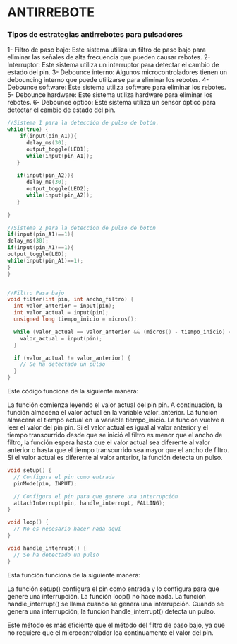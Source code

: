 # ANTIRREBOTE
### Tipos de estrategias antirrebotes para pulsadores
1- Filtro de paso bajo: Este sistema utiliza un filtro de paso bajo para eliminar las señales de alta frecuencia que pueden causar rebotes.
2- Interruptor: Este sistema utiliza un interruptor para detectar el cambio de estado del pin.
3- Debounce interno: Algunos microcontroladores tienen un debouncing interno que puede utilizarse para eliminar los rebotes.
4- Debounce software: Este sistema utiliza software para eliminar los rebotes.
5- Debounce hardware: Este sistema utiliza hardware para eliminar los rebotes.
6- Debounce óptico: Este sistema utiliza un sensor óptico para detectar el cambio de estado del pin.


```c
//Sistema 1 para la detección de pulso de botón.
while(true) {
    if(input(pin_A1)){
      delay_ms(30);
      output_toggle(LED1);
      while(input(pin_A1));
   }
 
   if(input(pin_A2)){
      delay_ms(30);
      output_toggle(LED2);
      while(input(pin_A2));
   }
 
}

//Sistema 2 para la deteccion de pulso de boton
if(input(pin_A1)==1){
delay_ms(30);
if(input(pin_A1)==1){
output_toggle(LED);
while(input(pin_A1)==1);
}
}
```

```c

//Filtro Pasa bajo
void filter(int pin, int ancho_filtro) {
  int valor_anterior = input(pin);
  int valor_actual = input(pin);
  unsigned long tiempo_inicio = micros();

  while (valor_actual == valor_anterior && (micros() - tiempo_inicio) < ancho_filtro) {
    valor_actual = input(pin);
  }

  if (valor_actual != valor_anterior) {
    // Se ha detectado un pulso
  }
}
```
Este código funciona de la siguiente manera:

La función comienza leyendo el valor actual del pin pin.
A continuación, la función almacena el valor actual en la variable valor_anterior.
La función almacena el tiempo actual en la variable tiempo_inicio.
La función vuelve a leer el valor del pin pin.
Si el valor actual es igual al valor anterior y el tiempo transcurrido desde que se inició el filtro es menor que el ancho de filtro, la función espera hasta que el valor actual sea diferente al valor anterior o hasta que el tiempo transcurrido sea mayor que el ancho de filtro.
Si el valor actual es diferente al valor anterior, la función detecta un pulso.



```C
void setup() {
  // Configura el pin como entrada
  pinMode(pin, INPUT);

  // Configura el pin para que genere una interrupción
  attachInterrupt(pin, handle_interrupt, FALLING);
}

void loop() {
  // No es necesario hacer nada aquí
}

void handle_interrupt() {
  // Se ha detectado un pulso
}

```
Esta función funciona de la siguiente manera:

La función setup() configura el pin como entrada y lo configura para que genere una interrupción.
La función loop() no hace nada.
La función handle_interrupt() se llama cuando se genera una interrupción.
Cuando se genera una interrupción, la función handle_interrupt() detecta un pulso.

Este método es más eficiente que el método del filtro de paso bajo, ya que no requiere que el microcontrolador lea continuamente el valor del pin.
